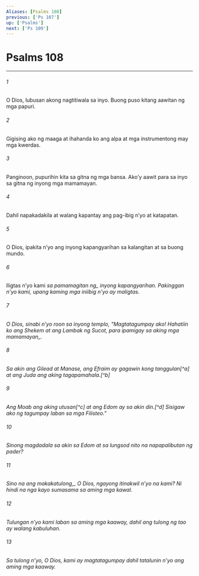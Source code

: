 ```yaml
---
Aliases: [Psalms 108]
previous: ['Ps 107']
up: ['Psalms']
next: ['Ps 109']
---
```

# Psalms 108

***






















###### 1 










O Dios, lubusan akong nagtitiwala sa inyo. Buong puso kitang aawitan ng mga papuri. 





















###### 2 










Gigising ako ng maaga at ihahanda ko ang alpa at mga instrumentong may mga kwerdas. 





















###### 3 










Panginoon, pupurihin kita sa gitna ng mga bansa. Akoʼy aawit para sa inyo sa gitna ng inyong mga mamamayan. 





















###### 4 










Dahil napakadakila at walang kapantay ang pag-ibig nʼyo at katapatan. 





















###### 5 










O Dios, ipakita nʼyo ang inyong kapangyarihan sa kalangitan at sa buong mundo. 





















###### 6 










Iligtas nʼyo kami <i class="trans-change">sa pamamagitan ng_ inyong kapangyarihan. Pakinggan nʼyo kami, upang kaming mga iniibig nʼyo ay maligtas. 





















###### 7 










O Dios, sinabi nʼyo roon sa inyong templo, "Magtatagumpay ako! Hahatiin ko ang Shekem at ang Lambak ng Sucot, para ipamigay <i class="trans-change">sa aking mga mamamayan_. 





















###### 8 










Sa akin ang Gilead at Manase, ang Efraim ay gagawin kong tanggulan[^a] at ang Juda ang aking tagapamahala.[^b] 





















###### 9 










Ang Moab ang aking utusan[^c] at ang Edom ay sa akin din.[^d] Sisigaw ako ng tagumpay laban sa mga Filisteo." 





















###### 10 










Sinong magdadala sa akin sa Edom at sa lungsod nito na napapalibutan ng pader? 





















###### 11 










Sino <i class="trans-change">na ang makakatulong,_ O Dios, ngayong itinakwil nʼyo na kami? Ni hindi na nga kayo sumasama sa aming mga kawal. 





















###### 12 










Tulungan nʼyo kami laban sa aming mga kaaway, dahil ang tulong ng tao ay walang kabuluhan. 





















###### 13 










Sa tulong nʼyo, O Dios, kami ay magtatagumpay dahil tatalunin nʼyo ang aming mga kaaway.
